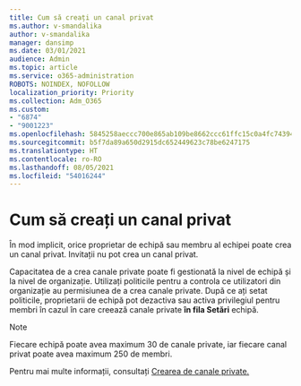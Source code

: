 ```yaml
---
title: Cum să creați un canal privat
ms.author: v-smandalika
author: v-smandalika
manager: dansimp
ms.date: 03/01/2021
audience: Admin
ms.topic: article
ms.service: o365-administration
ROBOTS: NOINDEX, NOFOLLOW
localization_priority: Priority
ms.collection: Adm_O365
ms.custom:
- "6874"
- "9001223"
ms.openlocfilehash: 5845258aeccc700e865ab109be8662ccc61ffc15c0a4fc7439449af22c73b30d
ms.sourcegitcommit: b5f7da89a650d2915dc652449623c78be6247175
ms.translationtype: HT
ms.contentlocale: ro-RO
ms.lasthandoff: 08/05/2021
ms.locfileid: "54016244"
---
```

# <a name="create-a-private-channel"></a>Cum să creați un canal privat

În mod implicit, orice proprietar de echipă sau membru al echipei poate crea un canal privat. Invitații nu pot crea un canal privat. 

Capacitatea de a crea canale private poate fi gestionată la nivel de echipă și la nivel de organizație. Utilizați politicile pentru a controla ce utilizatori din organizație au permisiunea de a crea canale private. După ce ați setat politicile, proprietarii de echipă pot dezactiva sau activa privilegiul pentru membri în cazul în care creează canale private **în fila Setări** echipă.

> [!NOTE]
> Fiecare echipă poate avea maximum 30 de canale private, iar fiecare canal privat poate avea maximum 250 de membri.

Pentru mai multe informații, consultați [Crearea de canale private.](https://docs.microsoft.com/MicrosoftTeams/private-channels#private-channel-creation)


